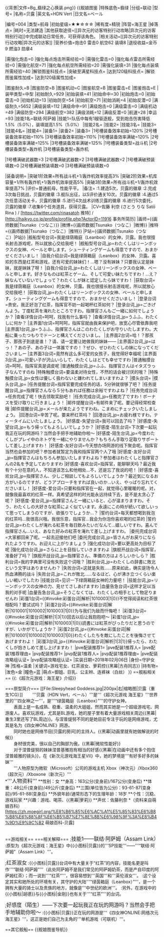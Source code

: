 {{背景|文件=Bg_翡绿之心换装.png}}<!-- 文件:Bg_翡绿之心换装.png -->
{{舰娘图鉴
|特殊底色=翡绿
|分组=联动
|型号=
|名称=贝露
|英文名=HDN Vert
|日文名=ベール

|编号=004
|类型=航母
|初始星级=★★☆☆☆
|稀有度=精锐
|阵营=海王星
|掉落点=
|耗时=无法建造
|其他获取途径=[[异次元的访客特别行动攻略|异次元的访客特别行动]]中完成联动日常任务，可获得该角色。
|相关活动=[[异次元的访客特别行动攻略|异次元的访客]]
|营养价值=炮击0  雷击0  航空62  装填8
|退役收益=金币9 燃油3 勋章4

|需强化炮击=0
|强化每点炮击所需经验=0
|需强化雷击=0
|强化每点雷击所需经验=0
|需强化航空=71
|强化每点航空所需经验=20
|需强化装填=31
|强化每点装填所需经验=40
|解锁图鉴科技点=
|突破至满星科技点=
|达到120级科技点=
|解锁图鉴属性加成=
|达到120级属性加成=

|图鉴耐久=B
|图鉴防空=B
|图鉴机动=C
|图鉴航空=B
|图鉴雷击=E
|图鉴炮击=E
|装甲类型=中型
|初始耐久=929
|初始装填=41
|初始命中=30
|初始炮击=0
|初始雷击=0
|初始机动=13
|初始防空=54
|初始航空=71
|初始消耗=4
|初始反潜=0
|满级耐久=5652
|满级装填=112
|满级命中=91
|满级炮击=0
|满级雷击=0
|满级机动=49
|满级防空=294
|满级航空=382
|满级消耗=12
|满级反潜=0
|航速=28
|幸运=93
|技能1名=联结·阿萨姆
|技能1=队伍中每有1艘驱逐舰，受到炮击伤害降低1.5%（5.0%），装填提高1.5%（5.0%）
|技能2名=
|技能2=
|技能3名=
|技能3=
|技能4名=
|技能4=
|装备1=
|装备2=
|装备3=
|1号槽装备效率初始=120%
|2号槽装备效率初始=110%
|3号槽装备效率初始=110%
|1号槽装备效率满破=120%
|2号槽装备效率满破=125%
|3号槽装备效率满破=125%
|1号槽装备类型=战斗机
|2号槽装备类型=轰炸机
|3号槽装备类型=轰炸机
<!--鱼雷底座数不代表武器数，不了解的请勿修改数据。-->
|1号槽满破武器数=3
|2号槽满破武器数=2
|3号槽满破武器数=2
|1号槽满破预装填数=0
|2号槽满破预装填数=0
|3号槽满破预装填数=0

|装备说明=
|突破1阶效果=所有战斗机+1/轰炸机效率提高3%
|突破2阶效果=机库容量+1/所有轰炸机+1/轰炸机效率提高5%
|突破3阶效果=所有战斗机+1/轰炸机效率提高7%
|评价=普通航母，性能平平。
|备注=
:1.建造5次，贝露的徽章
:2.完成3次每日挑战，贝露的徽章
:3.舰队出征，以S评价通关10次。贝露的徽章
:4.通过5次任意活动关卡，贝露的徽章
:5.进行4次战术训练贝露的徽章
:6.进行5次委托，贝露的徽章
:7.收集6个任务道具，获得贝露。
|CV=佐藤 利奈 (さとう りな Satō Rina ) / [https://twitter.com/rinasatoh 推特] / [http://haikyo.co.jp/profile/profile.php?ActorID=11916 事务所简历]
|画师={{画师数据|Tsunako（つなこ）}}
|微博={{画师数据|Tsunako（つなこ）|微博}}
|推特={{画师数据|Tsunako（つなこ）|推特}}
|P站={{画师数据|Tsunako（つなこ）|P站}}
|舰船型号台词=我是绿荫箱庭（Leanbox）的女神，贝露。我也很擅长射击游戏呢，所以就放心交给我吧！
|舰船型号台词_jp=わたくしはリーンボックスの女神、ベールと申します。シューティングゲームも得意ですので、おまかせくださいまし！
|自我介绍台词=我是绿荫箱庭（Leanbox）的女神、贝露。喜欢的东西是红茶和游戏，还有可爱的妹妹们！…嗯？没有妹妹？只要我认定是妹妹，就是妹妹了呀！
|自我介绍台词_jp=わたくしはリーンボックスの女神、ベールと申します。好きなものは紅茶とゲーム、そして可愛い妹たちですわ！…え？妹なんていないでしょって？わたくしが妹と認定したら妹ですわ！
|获取台词=我是绿荫箱庭（Leanbox）的女神，贝露。我也很擅长射击游戏呢，所以就放心交给我吧！
|获取台词_jp=わたくしはリーンボックスの女神、ベールと申します。シューティングゲームも得意ですので、おまかせくださいまし！
|登录台词=贵安。我正好泡了红茶，指挥官不妨一起喝杯红茶如何？
|登录台词_jp=ごきげんよう。丁度紅茶を淹れたところですわ。指揮官さんもご一緒に如何でしょうか？
|查看详情台词=呵呵，找我有什么事吗？
|查看详情台词_jp=うふふ、わたくしに何か？
|主界面1台词=呵呵呵，指挥官就由我来保护吧，放宽心尽管依靠我吧
|主界面1台词_jp=うふふ、指揮官さんはこのわたくしがお守りいたしますわ。大船に乗ったつもりでドーンと構えてくださいまし。
|主界面2台词=哈！？那孩子、那孩子到底是谁！？请、请一定要让她做我的妹妹——
|主界面2台词_jp=はっ！？あの子、あの子は一体誰ですの！？ぜひ、ぜひわたくしの妹になってくださいましー
|主界面3台词=竟然有这么多可爱的女孩子，我觉得好幸福呢
|主界面3台词_jp=可愛い子が沢山いらして、わたくしはとても幸せですわ
|普通触摸台词=呵呵，指挥官真是调皮呢
|普通触摸台词_jp=ふふ、指揮官さんはイタズラっ子なんですのね
|特殊触摸台词=要温柔对待女性，不然的话会被讨厌的哦？
|特殊触摸台词_jp=女性は優しく扱わないと嫌われてしまいますわよ？
|摸头台词=
|摸头台词_jp=
|任务提醒台词=指挥官要完成任务的话，5分钟就很够了吧？
|任务提醒台词_jp=指揮官さんなら５分もあれば任務は余裕ですわよね？
|任务完成台词=任务完成了呢！快去领取奖励吧！
|任务完成台词_jp=任務完了ですわ！ボーナスを受け取りに行きましょう！
|邮件提醒台词=有邮件来了呢。要记得经常检查哦
|邮件提醒台词_jp=メールが来たようですわね。こまめにチェックいたしましょう。
|回港台词=辛苦了呢。要来杯红茶吗？
|回港台词_jp=お疲れ様ですわ。ティータイムにいたしましょう。
|好感度-失望台词=我可以回去了吗？
|好感度-失望台词_jp=もう帰ってもよろしいでしょうか？
|好感度-陌生台词=下次要一起玩我正在玩的网游吗？当然会手把手地辅助你啦～
|好感度-陌生台词_jp=今度わたくしがプレイ中のネトゲを一緒にやりませんか？もちろん手取り足取りサポートして差し上げますわ！
|好感度-友好台词=今天想办场网游的线下聚会呢。指挥官当然也会参加的吧？参加者就暂定为我和指挥官两个人了哦
|好感度-友好台词_jp=指揮官さんはもちろん参加いたしますわよね？参加者はわたくしと指揮官さんの2名を予定しておりますわ
|好感度-喜欢台词=指挥官，能聊聊天吗？最近我有个十分在意的人，不知道该怎么和他相处…不，还是忘了我说的吧！
|好感度-喜欢台词_jp=指揮官さん、少しご相談してもよろしいでしょうか？最近気になるお方がいるのですが、どうアプローチをすれば良いのか…いえ、やっぱり忘れてくださいまし！
|好感度-爱台词=只要和指挥官在一起，就觉得心里暖暖的呢。对，就像我最喜欢的红茶一样。真希望这样的时光能永远持续下去，是不是太贪心了呢？
|好感度-爱台词_jp=指揮官さんと一緒にいると、心が温まりますわ。そう、わたくしの大好きな紅茶によく似ています。永遠にこの時が続いて欲しいって思ってしまうのですが、欲張りでしょうか…？
|誓约台词=每天都想喝到我泡的红茶吗…我很高兴哦。我很乐意，指挥官…我会为你泡你喜欢喝的红茶的
|誓约台词_jp=わたくしが淹れる紅茶を毎日飲みたいだなんて…嬉しいですわ。喜んで指揮官さん…いえ、あなた好みの紅茶を淹れて差し上げますわ。
|委托完成台词=大家都回来了呢。一起去迎接他们吧
|委托完成台词_jp=皆さんがお戻りになられたようですわ。お迎えに上がりましょう
|强化成功台词=要以更高处为目标了呢
|强化成功台词_jp=さらに上を目指していきますわよ
|旗舰开战台词=指挥官，准备好了吗？
|旗舰开战台词_jp=指揮官さん、準備の方はよろしいかしら？
|胜利台词=我的字典里可没有失败这个词哦？
|胜利台词_jp=わたくしの辞書に敗北という文字はありませんわ？
|失败台词=这就是失败……原来如此，确实是场令人热血沸腾的战斗
|失败台词_jp=これが敗北……なるほど、心が沸き立つくらい楽しい戦いでしたわ
|技能台词=见识一下绿荫箱庭女神的力量吧！
|技能台词_jp=リーンボックスの女神の力、見せてさしあげますわ
|血量告急台词=这样才足以当我的对手呢
|血量告急台词_jp=そうこなくては、わたくしの相手として物足りませんわ
|彩蛋1台词={{#invoke:彩蛋台词|解析|1010003|1|0}}不觉得阅读和红茶很相配吗？要试试吗？
|彩蛋2台词={{#invoke:彩蛋台词|解析|1010001|1010002|1010003|1|0}}为与我们为敌而忏悔吧！
|彩蛋3台词={{#invoke:彩蛋台词|解析|1|3|1}}回去以后让我抱抱吧～
|彩蛋1台词_jp={{#invoke:彩蛋台词|解析|1010003|1|0}}読書には紅茶がぴったりだと思うのですが、いかがでしょうか？
|彩蛋2台词_jp={{#invoke:彩蛋台词|解析|1010001|1010002|1010003|1|0}}わたくしたちを敵にしたことを後悔させてあげますわよ！
|彩蛋3台词_jp={{#invoke:彩蛋台词|解析|1|3|1}}帰ったら、わたくしが抱きしめて差し上げますわ！
|pve配装推荐1=
|pve配装1推荐人=
|pve配装1推荐理由=
|pvp配装推荐1=
|pvp配装1推荐人=
|pvp配装1推荐理由=
|pve配装攻略组认证=
|pvp配装攻略组认证=
|实装日期=2018年02月06日
|身份=守护女神
|性格=温柔
|关键词=游戏宅女、红茶淑女、萝莉控{{黑幕|方舟同志}}
|持有物=
|发色=金
|瞳色=蓝
|萌点=御姐、巨乳、公主辫、连裤袜（白丝）
}}
==舰船相关==
{{:《超次元游戏：海王星》介绍}}

===原型简介===
[[File:Sleepyhead Goddess.jpg|200px|右|缩略图|贝露（重生1CG）]]
　　'''贝露（HDN Vert，ベール）'''是'''《超次元游戏 海王星》'''世界里的'''四女神之一'''，是'''“绿茵箱庭（Leanbox）”'''的守护女神。<br>
　　表面上是一名成熟、稳重、温柔的大姐姐，然而其实她是一个超级游戏宅、网游废人。喜欢玩游戏，尤其是BL游戏，她的屋子里有着大量游戏相关周边{{黑幕|重生3里还写了BL周边}}。与涅普缇努不同的是她目前专注于玩的是网络游戏，尤其是名为《四女神ONLINE》网游。<br>
　　同时她也是网络节目[贝露的房间]的主持人。{{黑幕|动画里就有她做解说的时候}}<br>
　　身材很完美，很以自己的胸部为傲。{{黑幕|微软性能好}}<br>
　　对于涅普缇努的妹妹涅普基雅抱有相当的好感{{黑幕|在动画中还有多个抱住涅普姬雅的镜头}}，在《新次元游戏海王星VII》中，她的梦境是'''有好多好多的妹妹'''<br>
　　'''人物原型为微软（Microsoft）公司的游戏主机 Xbox（神次元）/Xbox360（超次元）/Xboxone（新次元）'''<br>
*<big>'''人物资料'''</big>
**性别：女
**身高：163公分(变身前)/167公分(变身后)
**体重：48公斤(变身前)/49公斤(变身后)
**三围(单位皆为公分)：93-61-87(变身前)/95-61-88(变身后)
**外貌年龄/通常形态下的生理年龄：18岁
**个性：沉稳、游戏玩家
**兴趣：游戏、喝茶、{{黑幕|萝莉}}
**声优：佐藤利奈
*（资料来自萌娘百科）<ref>[https://zh.moegirl.org/%E8%B6%85%E6%AC%A1%E5%85%83%E6%B8%B8%E6%88%8F%E6%B5%B7%E7%8E%8B%E6%98%9F%3A%E8%B4%9D%E9%9C%B2 萌娘百科-贝露]</ref><br><br>

==游戏相关==
===相关解释===
;<big>技能1——联结·阿萨姆（Assam Link）</big>
:原型为《超次元游戏：海王星》中{{小图标|贝露}}的'''SP技能'''——'''“联结·阿萨姆”（Assam Link）'''。

;<big>红茶淑女</big>
:{{小图标|贝露}}台词中有大量关于“红茶”的内容，技能名更是叫作'''“联结·阿萨姆”'''（此处阿萨姆不是我们常见的阿萨姆奶茶，而是产自印度的阿萨姆红茶）；而一说到'''“红茶”'''，很容易想到'''英国'''和'''英伦淑女'''。
:这个设定其实和她所处的环境有关，其守护的大陆'''“绿茵箱庭（Leanbox）”'''，是一个拥有大量的骑士以及贵族的地方，就像是'''中世纪的欧洲'''。
:另外，在游戏中的{{小图标|胡德}}与{{小图标|金刚}}也有关于'''“红茶”'''的台词。

;<big>好感度（陌生）——下次要一起玩我正在玩的网游吗？当然会手把手地辅助你啦～</big>
:{{小图标|贝露}}正在玩的网游是'''《四女神ONLINE:网络次元海王星》'''，这正是她们自己为主角的'''单机游戏（可联机）'''。

==其它舰船==
{{舰娘图鉴导航}}